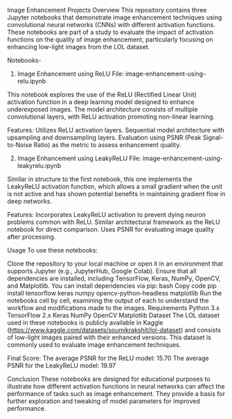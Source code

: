 Image Enhancement Projects
Overview
This repository contains three Jupyter notebooks that demonstrate image enhancement techniques using convolutional neural networks (CNNs) with different activation functions. These notebooks are part of a study to evaluate the impact of activation functions on the quality of image enhancement, particularly focusing on enhancing low-light images from the LOL dataset.

Notebooks-
1. Image Enhancement using ReLU
File: image-enhancement-using-relu.ipynb

This notebook explores the use of the ReLU (Rectified Linear Unit) activation function in a deep learning model designed to enhance underexposed images. The model architecture consists of multiple convolutional layers, with ReLU activation promoting non-linear learning.

Features:
Utilizes ReLU activation layers.
Sequential model architecture with upsampling and downsampling layers.
Evaluation using PSNR (Peak Signal-to-Noise Ratio) as the metric to assess enhancement quality.

2. Image Enhancement using LeakyReLU
File: image-enhancement-using-leakyrelu.ipynb

Similar in structure to the first notebook, this one implements the LeakyReLU activation function, which allows a small gradient when the unit is not active and has shown potential benefits in maintaining gradient flow in deep networks.

Features:
Incorporates LeakyReLU activation to prevent dying neuron problems common with ReLU.
Similar architectural framework as the ReLU notebook for direct comparison.
Uses PSNR for evaluating image quality after processing.

Usage
To use these notebooks:

Clone the repository to your local machine or open it in an environment that supports Jupyter (e.g., JupyterHub, Google Colab).
Ensure that all dependencies are installed, including TensorFlow, Keras, NumPy, OpenCV, and Matplotlib. You can install dependencies via pip:
bash
Copy code
pip install tensorflow keras numpy opencv-python-headless matplotlib
Run the notebooks cell by cell, examining the output of each to understand the workflow and modifications made to the images.
Requirements
Python 3.x
TensorFlow 2.x
Keras
NumPy
OpenCV
Matplotlib
Dataset
The LOL dataset used in these notebooks is publicly available in Kaggle (https://www.kaggle.com/datasets/soumikrakshit/lol-dataset) and consists of low-light images paired with their enhanced versions. This dataset is commonly used to evaluate image enhancement techniques.

Final Score:
The average PSNR for the ReLU model: 15.70
The average PSNR for the LeakyReLU model: 19.97

Conclusion
These notebooks are designed for educational purposes to illustrate how different activation functions in neural networks can affect the performance of tasks such as image enhancement. They provide a basis for further exploration and tweaking of model parameters for improved performance.
